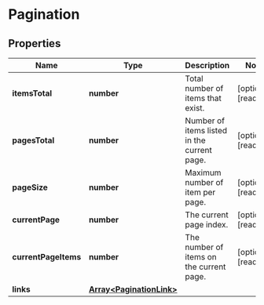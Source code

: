 
# Pagination

## Properties

Name | Type | Description | Notes
------------ | ------------- | ------------- | -------------
**itemsTotal** | **number** | Total number of items that exist. |  [optional] [readonly]
**pagesTotal** | **number** | Number of items listed in the current page. |  [optional] [readonly]
**pageSize** | **number** | Maximum number of item per page. |  [optional] [readonly]
**currentPage** | **number** | The current page index. |  [optional] [readonly]
**currentPageItems** | **number** | The number of items on the current page. |  [optional] [readonly]
**links** | [**Array&lt;PaginationLink&gt;**](PaginationLink.md) |  | 


